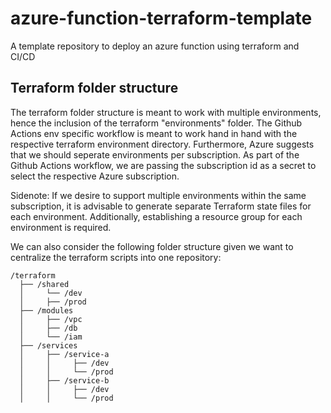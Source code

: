 # azure-function-terraform-template
A template repository to deploy an azure function using terraform and CI/CD

## Terraform folder structure
The terraform folder structure is meant to work with multiple environments, hence the inclusion of the terraform "environments" folder. The Github Actions env specific workflow is meant to work hand in hand with the respective terraform environment directory. Furthermore, Azure suggests that we should seperate environments per subscription. As part of the Github Actions workflow, we are passing the subscription id as a secret to select the respective Azure subscription.

Sidenote: If we desire to support multiple environments within the same subscription, it is advisable to generate separate Terraform state files for each environment. Additionally, establishing a resource group for each environment is required.

We can also consider the following folder structure given we want to centralize the terraform scripts into one repository:

```plaintext
/terraform
  ├── /shared
  │     └── /dev
  │     ├── /prod
  ├── /modules
  │     ├── /vpc
  │     ├── /db
  │     └── /iam
  ├── /services
  │     ├── /service-a
  │     │     ├── /dev
  │     │     └── /prod
  │     ├── /service-b
  │     │     ├── /dev
  │     │     └── /prod
